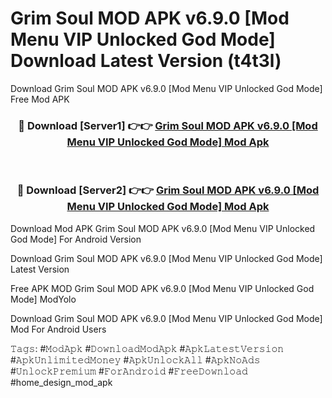 # Grim Soul MOD APK v6.9.0 [Mod Menu VIP Unlocked God Mode] Download Latest Version (t4t3l)
Download Grim Soul MOD APK v6.9.0 [Mod Menu VIP Unlocked God Mode] Free Mod APK

<div align="center">
<h3>🔴 Download [Server1] 👉👉 <a href="https://apkcomod.com?title=Grim_Soul_MOD_APK_v6.9.0_[Mod_Menu_VIP_Unlocked_God_Mode]">Grim Soul MOD APK v6.9.0 [Mod Menu VIP Unlocked God Mode] Mod Apk</a></h3><br>

<h3>🔴 Download [Server2] 👉👉 <a href="https://apkcomod.com?title=Grim_Soul_MOD_APK_v6.9.0_[Mod_Menu_VIP_Unlocked_God_Mode]">Grim Soul MOD APK v6.9.0 [Mod Menu VIP Unlocked God Mode] Mod Apk</a></h3>
</div>


Download Mod APK Grim Soul MOD APK v6.9.0 [Mod Menu VIP Unlocked God Mode] For Android Version

Download Grim Soul MOD APK v6.9.0 [Mod Menu VIP Unlocked God Mode] Latest Version

Free APK MOD Grim Soul MOD APK v6.9.0 [Mod Menu VIP Unlocked God Mode] ModYolo

Download Grim Soul MOD APK v6.9.0 [Mod Menu VIP Unlocked God Mode] Mod For Android Users

𝚃𝚊𝚐𝚜: #𝙼𝚘𝚍𝙰𝚙𝚔 #𝙳𝚘𝚠𝚗𝚕𝚘𝚊𝚍𝙼𝚘𝚍𝙰𝚙𝚔 #𝙰𝚙𝚔𝙻𝚊𝚝𝚎𝚜𝚝𝚅𝚎𝚛𝚜𝚒𝚘𝚗 #𝙰𝚙𝚔𝚄𝚗𝚕𝚒𝚖𝚒𝚝𝚎𝚍𝙼𝚘𝚗𝚎𝚢 #𝙰𝚙𝚔𝚄𝚗𝚕𝚘𝚌𝚔𝙰𝚕𝚕 #𝙰𝚙𝚔𝙽𝚘𝙰𝚍𝚜 #𝚄𝚗𝚕𝚘𝚌𝚔𝙿𝚛𝚎𝚖𝚒𝚞𝚖 #𝙵𝚘𝚛𝙰𝚗𝚍𝚛𝚘𝚒𝚍 #𝙵𝚛𝚎𝚎𝙳𝚘𝚠𝚗𝚕𝚘𝚊𝚍 #home_design_mod_apk